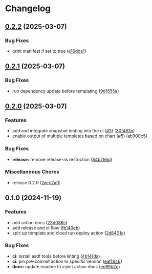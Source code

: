 # Changelog

## [0.2.2](https://github.com/helmless/template-action/compare/v0.2.1...v0.2.2) (2025-03-07)


### Bug Fixes

* print manifest if set to true ([e16dde1](https://github.com/helmless/template-action/commit/e16dde139f6b61df92f90ba9c4d978d555231caa))

## [0.2.1](https://github.com/helmless/template-action/compare/v0.2.0...v0.2.1) (2025-03-07)


### Bug Fixes

* run dependency update before templating ([9d1655a](https://github.com/helmless/template-action/commit/9d1655a1ec390ac3e3781388295d1aca651cd08e))

## [0.2.0](https://github.com/helmless/template-action/compare/v0.1.0...v0.2.0) (2025-03-07)


### Features

* add and integrate snapshot testing into the ci ([#3](https://github.com/helmless/template-action/issues/3)) ([30f483e](https://github.com/helmless/template-action/commit/30f483ee86e3927e829ecdd28f9f11f73871a539))
* enable output of multiple templates based on chart ([#5](https://github.com/helmless/template-action/issues/5)) ([ab900c5](https://github.com/helmless/template-action/commit/ab900c5d282576e9bac15221ef84daf9317ba61d))


### Bug Fixes

* **release:** remove release-as restriction ([84b796d](https://github.com/helmless/template-action/commit/84b796d92861fc94a5e0d236327c0d0d1553d4bc))


### Miscellaneous Chores

* release 0.2.0 ([2acc2a0](https://github.com/helmless/template-action/commit/2acc2a001d30c18b65cc25ea092e6474f8a78796))

## 0.1.0 (2024-11-19)


### Features

* add action docs ([23d086e](https://github.com/helmless/template-action/commit/23d086e7c0b3c0c3900d41dab165fd57f7a0a306))
* add release and ci flow ([fb140eb](https://github.com/helmless/template-action/commit/fb140eb66be1376ca978bd9a87d14be1b2b4d2b9))
* split up template and cloud run deploy action ([2d8401a](https://github.com/helmless/template-action/commit/2d8401afb61236ddcae5b8cca51c24068cbd9ae2))


### Bug Fixes

* **ci:** install asdf tools before linting ([4b141da](https://github.com/helmless/template-action/commit/4b141da25adf07354127536a3307944ee71ba6eb))
* **ci:** pin pre-commit action to specific version ([eaf1846](https://github.com/helmless/template-action/commit/eaf1846a9be533373b2c2388e70eedf8ccdff636))
* **docs:** update readme to inject action docs ([ee89b2c](https://github.com/helmless/template-action/commit/ee89b2c9d43fe8f39a825cf3d83f79e7a77c80bd))
